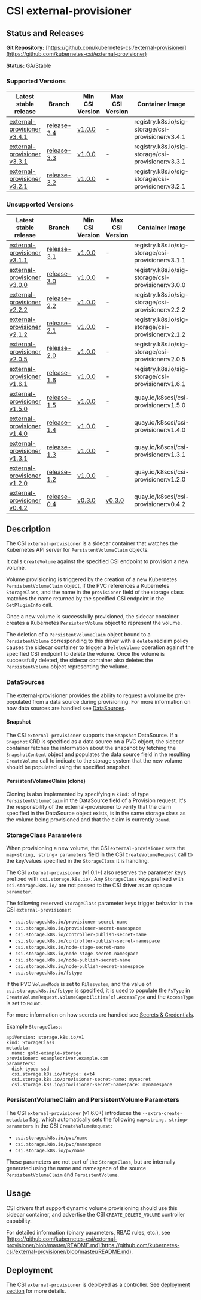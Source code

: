 # CSI external-provisioner

## Status and Releases

**Git Repository:** [https://github.com/kubernetes-csi/external-provisioner](https://github.com/kubernetes-csi/external-provisioner)

**Status:** GA/Stable

### Supported Versions

Latest stable release | Branch | Min CSI Version | Max CSI Version | Container Image | [Min K8s Version](project-policies.md#minimum-version) | [Max K8s Version](project-policies.md#maximum-version) | [Recommended K8s Version](project-policies.md#recommended-version) |
--|--|--|--|--|--|--|--
[external-provisioner v3.4.1](https://github.com/kubernetes-csi/external-provisioner/releases/tag/v3.4.1) | [release-3.4](https://github.com/kubernetes-csi/external-provisioner/tree/release-3.4) | [v1.0.0](https://github.com/container-storage-interface/spec/releases/tag/v1.0.0) | - | registry.k8s.io/sig-storage/csi-provisioner:v3.4.1 | v1.20 | - | v1.26
[external-provisioner v3.3.1](https://github.com/kubernetes-csi/external-provisioner/releases/tag/v3.3.1) | [release-3.3](https://github.com/kubernetes-csi/external-provisioner/tree/release-3.3) | [v1.0.0](https://github.com/container-storage-interface/spec/releases/tag/v1.0.0) | - | registry.k8s.io/sig-storage/csi-provisioner:v3.3.1 | v1.20 | - | v1.25
[external-provisioner v3.2.1](https://github.com/kubernetes-csi/external-provisioner/releases/tag/v3.2.1) | [release-3.2](https://github.com/kubernetes-csi/external-provisioner/tree/release-3.2) | [v1.0.0](https://github.com/container-storage-interface/spec/releases/tag/v1.0.0) | - | registry.k8s.io/sig-storage/csi-provisioner:v3.2.1 | v1.20 | - | v1.22

### Unsupported Versions

Latest stable release | Branch | Min CSI Version | Max CSI Version | Container Image | [Min K8s Version](project-policies.md#minimum-version) | [Max K8s Version](project-policies.md#maximum-version) | [Recommended K8s Version](project-policies.md#recommended-version) |
--|--|--|--|--|--|--|--
[external-provisioner v3.1.1](https://github.com/kubernetes-csi/external-provisioner/releases/tag/v3.1.1) | [release-3.1](https://github.com/kubernetes-csi/external-provisioner/tree/release-3.1) | [v1.0.0](https://github.com/container-storage-interface/spec/releases/tag/v1.0.0) | - | registry.k8s.io/sig-storage/csi-provisioner:v3.1.1 | v1.20 | - | v1.22
[external-provisioner v3.0.0](https://github.com/kubernetes-csi/external-provisioner/releases/tag/v3.0.0) | [release-3.0](https://github.com/kubernetes-csi/external-provisioner/tree/release-3.0) | [v1.0.0](https://github.com/container-storage-interface/spec/releases/tag/v1.0.0) | - | registry.k8s.io/sig-storage/csi-provisioner:v3.0.0 | v1.20 | - | v1.22
[external-provisioner v2.2.2](https://github.com/kubernetes-csi/external-provisioner/releases/tag/v2.2.2) | [release-2.2](https://github.com/kubernetes-csi/external-provisioner/tree/release-2.2) | [v1.0.0](https://github.com/container-storage-interface/spec/releases/tag/v1.0.0) | - | registry.k8s.io/sig-storage/csi-provisioner:v2.2.2 | v1.17 | - | v1.21
[external-provisioner v2.1.2](https://github.com/kubernetes-csi/external-provisioner/releases/tag/v2.1.2) | [release-2.1](https://github.com/kubernetes-csi/external-provisioner/tree/release-2.1) | [v1.0.0](https://github.com/container-storage-interface/spec/releases/tag/v1.0.0) | - | registry.k8s.io/sig-storage/csi-provisioner:v2.1.2 | v1.17 | - | v1.19
[external-provisioner v2.0.5](https://github.com/kubernetes-csi/external-provisioner/releases/tag/v2.0.5) | [release-2.0](https://github.com/kubernetes-csi/external-provisioner/tree/release-2.0) | [v1.0.0](https://github.com/container-storage-interface/spec/releases/tag/v1.0.0) | - | registry.k8s.io/sig-storage/csi-provisioner:v2.0.5 | v1.17 | - | v1.19
[external-provisioner v1.6.1](https://github.com/kubernetes-csi/external-provisioner/releases/tag/v1.6.1) | [release-1.6](https://github.com/kubernetes-csi/external-provisioner/tree/release-1.6) | [v1.0.0](https://github.com/container-storage-interface/spec/releases/tag/v1.0.0) | - | registry.k8s.io/sig-storage/csi-provisioner:v1.6.1 | v1.13 | v1.21 | v1.18
[external-provisioner v1.5.0](https://github.com/kubernetes-csi/external-provisioner/releases/tag/v1.5.0) | [release-1.5](https://github.com/kubernetes-csi/external-provisioner/tree/release-1.5) | [v1.0.0](https://github.com/container-storage-interface/spec/releases/tag/v1.0.0) | - | quay.io/k8scsi/csi-provisioner:v1.5.0 | v1.13 | v1.21 | v1.17
[external-provisioner v1.4.0](https://github.com/kubernetes-csi/external-provisioner/releases/tag/v1.4.0) | [release-1.4](https://github.com/kubernetes-csi/external-provisioner/tree/release-1.4) | [v1.0.0](https://github.com/container-storage-interface/spec/releases/tag/v1.0.0) | - | quay.io/k8scsi/csi-provisioner:v1.4.0 | v1.13 | v1.21 | v1.16
[external-provisioner v1.3.1](https://github.com/kubernetes-csi/external-provisioner/releases/tag/v1.3.1) | [release-1.3](https://github.com/kubernetes-csi/external-provisioner/tree/release-1.3) | [v1.0.0](https://github.com/container-storage-interface/spec/releases/tag/v1.0.0) | - | quay.io/k8scsi/csi-provisioner:v1.3.1 | v1.13 | v1.19 | v1.15
[external-provisioner v1.2.0](https://github.com/kubernetes-csi/external-provisioner/releases/tag/v1.2.2) | [release-1.2](https://github.com/kubernetes-csi/external-provisioner/tree/release-1.2) | [v1.0.0](https://github.com/container-storage-interface/spec/releases/tag/v1.0.0) | - | quay.io/k8scsi/csi-provisioner:v1.2.0 | v1.13 | v1.19 | v1.14
[external-provisioner v0.4.2](https://github.com/kubernetes-csi/external-provisioner/releases/tag/v0.4.2) | [release-0.4](https://github.com/kubernetes-csi/external-provisioner/tree/release-0.4) | [v0.3.0](https://github.com/container-storage-interface/spec/releases/tag/v0.3.0) | [v0.3.0](https://github.com/container-storage-interface/spec/releases/tag/v0.3.0) | quay.io/k8scsi/csi-provisioner:v0.4.2 | v1.10 | v1.16 | v1.10

## Description

The CSI `external-provisioner` is a sidecar container that watches the Kubernetes API server for `PersistentVolumeClaim` objects.

It calls `CreateVolume` against the specified CSI endpoint to provision a new volume.

Volume provisioning is triggered by the creation of a new Kubernetes `PersistentVolumeClaim` object, if the PVC references a Kubernetes `StorageClass`, and the name in the `provisioner` field of the storage class matches the name returned by the specified CSI endpoint in the `GetPluginInfo` call.

Once a new volume is successfully provisioned, the sidecar container creates a Kubernetes `PersistentVolume` object to represent the volume.

The deletion of a `PersistentVolumeClaim` object bound to a `PersistentVolume` corresponding to this driver with a `delete` reclaim policy causes the sidecar container to trigger a `DeleteVolume` operation against the specified CSI endpoint to delete the volume. Once the volume is successfully deleted, the sidecar container also deletes the `PersistentVolume` object representing the volume.

### DataSources 

The external-provisioner provides the ability to request a volume be pre-populated from a data source during provisioning.
For more information on how data sources are handled see [DataSources](volume-datasources.md).

#### Snapshot

The CSI `external-provisioner` supports the `Snapshot` DataSource. If a `Snapshot` CRD is specified as a data source on a PVC object, the sidecar container fetches the information about the snapshot by fetching the `SnapshotContent` object and populates the data source field in the resulting `CreateVolume` call to indicate to the storage system that the new volume should be populated using the specified snapshot.

#### PersistentVolumeClaim (clone)

Cloning is also implemented by specifying a `kind:` of type `PersistentVolumeClaim` in the DataSource field of a Provision request.  It's the responsbility of the external-provisioner to verify that the claim specified in the DataSource object exists, is in the same storage class as the volume being provisioned and that the claim is currently `Bound`.

### StorageClass Parameters

When provisioning a new volume, the CSI `external-provisioner` sets the `map<string, string> parameters` field in the CSI `CreateVolumeRequest` call to the key/values specified in the `StorageClass` it is handling.

The CSI `external-provisioner` (v1.0.1+) also reserves the parameter keys prefixed with `csi.storage.k8s.io/`. Any `StorageClass` keys prefixed with `csi.storage.k8s.io/` are not passed to the CSI driver as an opaque `parameter`.

The following reserved `StorageClass` parameter keys trigger behavior in the CSI `external-provisioner`:

* `csi.storage.k8s.io/provisioner-secret-name`
* `csi.storage.k8s.io/provisioner-secret-namespace`
* `csi.storage.k8s.io/controller-publish-secret-name`
* `csi.storage.k8s.io/controller-publish-secret-namespace`
* `csi.storage.k8s.io/node-stage-secret-name`
* `csi.storage.k8s.io/node-stage-secret-namespace`
* `csi.storage.k8s.io/node-publish-secret-name`
* `csi.storage.k8s.io/node-publish-secret-namespace`
* `csi.storage.k8s.io/fstype`

If the PVC `VolumeMode` is set to `Filesystem`, and the value of `csi.storage.k8s.io/fstype` is specified, it is used to populate the `FsType` in `CreateVolumeRequest.VolumeCapabilities[x].AccessType` and the `AccessType` is set to `Mount`.

For more information on how secrets are handled see [Secrets & Credentials](secrets-and-credentials.md).

Example `StorageClass`:

```
apiVersion: storage.k8s.io/v1
kind: StorageClass
metadata:
  name: gold-example-storage
provisioner: exampledriver.example.com
parameters:
  disk-type: ssd
  csi.storage.k8s.io/fstype: ext4
  csi.storage.k8s.io/provisioner-secret-name: mysecret
  csi.storage.k8s.io/provisioner-secret-namespace: mynamespace
```

### PersistentVolumeClaim and PersistentVolume Parameters

The CSI `external-provisioner` (v1.6.0+) introduces the `--extra-create-metadata` flag, which automatically sets the following `map<string, string> parameters` in the CSI `CreateVolumeRequest`:

* `csi.storage.k8s.io/pvc/name`
* `csi.storage.k8s.io/pvc/namespace`
* `csi.storage.k8s.io/pv/name`

These parameters are not part of the `StorageClass`, but are internally generated using the name and namespace of the source `PersistentVolumeClaim` and `PersistentVolume`.

## Usage

CSI drivers that support dynamic volume provisioning should use this sidecar container, and advertise the CSI `CREATE_DELETE_VOLUME` controller capability.

For detailed information (binary parameters, RBAC rules, etc.), see [https://github.com/kubernetes-csi/external-provisioner/blob/master/README.md](https://github.com/kubernetes-csi/external-provisioner/blob/master/README.md).

## Deployment

The CSI `external-provisioner` is deployed as a controller. See [deployment section](deploying.md) for more details.
